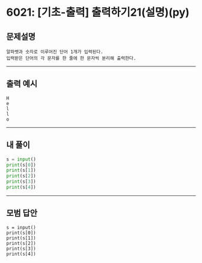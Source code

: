 # 6021: [기초-출력] 출력하기21(설명)(py)
## 문제설명
```
알파벳과 숫자로 이루어진 단어 1개가 입력된다.
입력받은 단어의 각 문자를 한 줄에 한 문자씩 분리해 출력한다.
```
***
## 출력 예시
~~~
H
e
l
l
o
~~~
***
## 내 풀이
```python
s = input() 
print(s[0]) 
print(s[1]) 
print(s[2]) 
print(s[3]) 
print(s[4])

````
***
## 모범 답안
~~~pyhton
s = input() 
print(s[0]) 
print(s[1]) 
print(s[2]) 
print(s[3]) 
print(s[4])

~~~